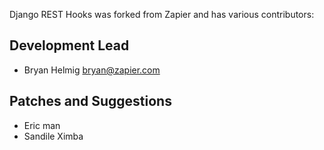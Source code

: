 Django REST Hooks was forked from Zapier and has
various contributors:


## Development Lead

- Bryan Helmig <bryan@zapier.com>


## Patches and Suggestions

- Eric man
- Sandile Ximba

